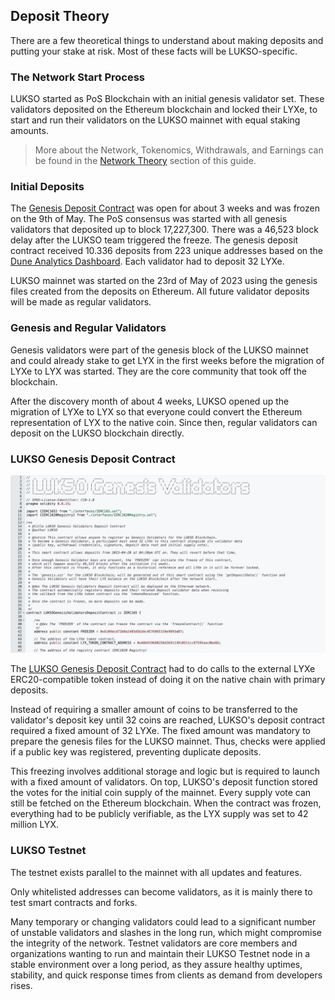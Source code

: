 ## Deposit Theory

There are a few theoretical things to understand about making deposits and putting your stake at risk. Most of these facts will be LUKSO-specific.

### The Network Start Process

LUKSO started as PoS Blockchain with an initial genesis validator set. These validators deposited on the Ethereum blockchain and locked their LYXe, to start and run their validators on the LUKSO mainnet with equal staking amounts.

> More about the Network, Tokenomics, Withdrawals, and Earnings can be found in the [Network Theory](#) section of this guide.

<!-- TODO: /6-blockchain-clients/02-network-theory.md-->

### Initial Deposits

The [Genesis Deposit Contract](https://etherscan.io/address/0x42000421dd80D1e90E56E87e6eE18D7770b9F8cC#code) was open for about 3 weeks and was frozen on the 9th of May. The PoS consensus was started with all genesis validators that deposited up to block 17,227,300. There was a 46,523 block delay after the LUKSO team triggered the freeze. The genesis deposit contract received 10.336 deposits from 223 unique addresses based on the [Dune Analytics Dashboard](https://dune.com/hmc/lukso-genesis-validators). Each validator had to deposit 32 LYXe.

LUKSO mainnet was started on the 23rd of May of 2023 using the genesis files created from the deposits on Ethereum. All future validator deposits will be made as regular validators.

### Genesis and Regular Validators

Genesis validators were part of the genesis block of the LUKSO mainnet and could already stake to get LYX in the first weeks before the migration of LYXe to LYX was started. They are the core community that took off the blockchain.

After the discovery month of about 4 weeks, LUKSO opened up the migration of LYXe to LYX so that everyone could convert the Ethereum representation of LYX to the native coin. Since then, regular validators can deposit on the LUKSO blockchain directly.

### LUKSO Genesis Deposit Contract

![Genesis Contract](/img/theory/node-operation/genesis-contract.png)

The [LUKSO Genesis Deposit Contract](https://etherscan.io/address/0x42000421dd80D1e90E56E87e6eE18D7770b9F8cC#code) had to do calls to the external LYXe ERC20-compatible token instead of doing it on the native chain with primary deposits.

Instead of requiring a smaller amount of coins to be transferred to the validator's deposit key until 32 coins are reached, LUKSO's deposit contract required a fixed amount of 32 LYXe. The fixed amount was mandatory to prepare the genesis files for the LUKSO mainnet. Thus, checks were applied if a public key was registered, preventing duplicate deposits.

This freezing involves additional storage and logic but is required to launch with a fixed amount of validators. On top, LUKSO's deposit function stored the votes for the initial coin supply of the mainnet. Every supply vote can still be fetched on the Ethereum blockchain. When the contract was frozen, everything had to be publicly verifiable, as the LYX supply was set to 42 million LYX.

### LUKSO Testnet

The testnet exists parallel to the mainnet with all updates and features.

Only whitelisted addresses can become validators, as it is mainly there to test smart contracts and forks.

Many temporary or changing validators could lead to a significant number of unstable validators and slashes in the long run, which might compromise the integrity of the network. Testnet validators are core members and organizations wanting to run and maintain their LUKSO Testnet node in a stable environment over a long period, as they assure healthy uptimes, stability, and quick response times from clients as demand from developers rises.
